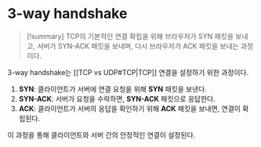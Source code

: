 # 3-way handshake

>[!summary]
> TCP의 기본적인 연결 확립을 위해 브라우저가 SYN 패킷을 보내고, 서버가 SYN-ACK 패킷을 보내며, 다시 브라우저가 ACK 패킷을 보내는 과정이다.

3-way handshake는 [[TCP vs UDP#TCP|TCP]] 연결을 설정하기 위한 과정이다. 

1. **SYN**: 클라이언트가 서버에 연결 요청을 위해 **SYN** 패킷을 보낸다.
2. **SYN-ACK**: 서버가 요청을 수락하면, **SYN-ACK** 패킷으로 응답한다.
3. **ACK**: 클라이언트가 서버의 응답을 확인하기 위해 **ACK** 패킷을 보내면, 연결이 확립된다.

이 과정을 통해 클라이언트와 서버 간의 안정적인 연결이 설정된다.